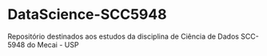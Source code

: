 # DataScience-SCC5948
Repositório destinados aos estudos da disciplina de  Ciência de Dados SCC-5948 do Mecai - USP

